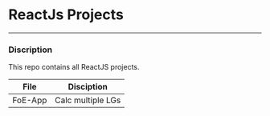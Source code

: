 # ReactJs Projects
---------------

### Discription

This repo contains all ReactJS projects.

File       | Disciption
-----      | -----
FoE-App    | Calc multiple LGs
